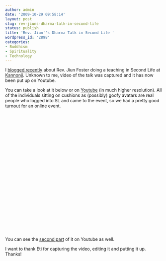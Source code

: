 ```yaml
---
author: admin
date: '2009-10-29 09:58:14'
layout: post
slug: rev-jiuns-dharma-talk-in-second-life
status: publish
title: 'Rev. Jiun''s Dharma Talk in Second Life '
wordpress_id: '2898'
categories:
- Buddhism
- Spirituality
- Technology
---
```

I <a href="/2009/10/16/the-dharma-of-second-life/">blogged recently</a> about Rev. Jiun Foster doing a teaching in Second Life at <a href="http://kannonji.blogspot.com/">Kannonji</a>. Unknown to me, video of the talk was captured and it has now been put up on Youtube. 

You can take a look at it below or on <a href="http://www.youtube.com/watch?v=4bwxBxOFbmE">Youtube</a> (in much higher resolution). All of the individuals sitting on cushions as (possibly) goofy avatars are real people who logged into SL and came to the event, so we had a pretty good turnout for an online event.

<lj-embed><object width="480" height="385"><param name="movie" value="http://www.youtube.com/v/4bwxBxOFbmE&hl=en&fs=1&"></param><param name="allowFullScreen" value="true"></param><param name="allowscriptaccess" value="always"></param><embed src="http://www.youtube.com/v/4bwxBxOFbmE&hl=en&fs=1&" type="application/x-shockwave-flash" allowscriptaccess="always" allowfullscreen="true" width="480" height="385"></embed></object></lj-embed>

You can see the <a href="http://www.youtube.com/watch?v=uy24FhlJBvU">second part</a> of it on Youtube as well. 

I want to thank Eti for capturing the video, editing it and putting it up. Thanks!
